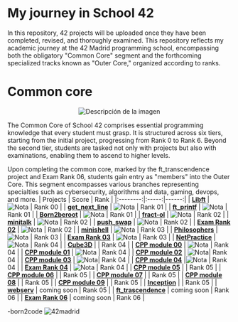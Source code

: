 # My journey in School 42

In this repository, 42 projects will be uploaded once they have been completed, revised, and thoroughly examined. This repository reflects my academic journey at the 42 Madrid programming school, encompassing both the obligatory "Common Core" segment and the forthcoming specialized tracks known as "Outer Core," organized according to ranks.


# Common core
<p align="center">
  <img src="https://github.com/user-attachments/assets/fbe0c3e2-6343-4554-b22e-a0df8625d222") alt="Descripción de la imagen">
</p>

The Common Core of School 42 comprises essential programming knowledge that every student must grasp. It is structured across six tiers, starting from the initial project, progressing from Rank 0 to Rank 6. Beyond the second tier, students are tasked not only with projects but also with examinations, enabling them to ascend to higher levels.

Upon completing the common core, marked by the ft_transcendence project and Exam Rank 06, students gain entry as "members" into the Outer Core. This segment encompasses various branches representing specialties such as cybersecurity, algorithms and data, gaming, devops, and more. 
| Projects | Score | Rank |
|:--------:|:-----:|------:|
| [**Libft**](https://github.com/ismaelucky342/Libft) | ![Nota](https://img.shields.io/badge/125-brightgreen) | Rank 00 |
| [**get_next_line**](https://github.com/ismaelucky342/get_next_line) | ![Nota](https://img.shields.io/badge/125-brightgreen) | Rank 01 |
| [**ft_printf**](https://github.com/ismaelucky342/ft_printf) | ![Nota](https://img.shields.io/badge/100-brightgreen) | Rank 01 |
| [**Born2beroot**](https://github.com/ismaelucky342/ft_printf) | ![Nota](https://img.shields.io/badge/125-brightgreen) | Rank 01 |
| [**fract-ol**](https://github.com/ismaelucky342/fract-ol) | ![Nota](https://img.shields.io/badge/125-brightgreen) | Rank 02 |
| [**minitalk**](https://github.com/ismaelucky342/minitalk/tree/main) | ![Nota](https://img.shields.io/badge/125-brightgreen) | Rank 02 |
| [**push_swap**](https://github.com/ismaelucky342/push_swap) | ![Nota](https://img.shields.io/badge/100-brightgreen) | Rank 02 |
| [**Exam Rank 02**](https://github.com/ismaelucky342/42_exams/tree/main/Exam_Rank_02) | ![Nota](https://img.shields.io/badge/100-brightgreen) | Rank 02 |
| [**minishell**](https://github.com/ismaelucky342/MiniShell) | ![Nota](https://img.shields.io/badge/125-brightgreen) | Rank 03 |
| [**Philosophers**](https://github.com/ismaelucky342/Born2code/tree/main/Rank%2003/Philosophers) | ![Nota](https://img.shields.io/badge/125-brightgreen) | Rank 03 |
| [**Exam Rank 03**](https://github.com/ismaelucky342/42_exams/tree/main/Exam_Rank_03) | ![Nota](https://img.shields.io/badge/100-brightgreen) | Rank 03 |
| [**NetPractice**](https://github.com/ismaelucky342/NetPractice) | ![Nota](https://img.shields.io/badge/100-brightgreen) | Rank 04 |
| [**Cube3D**](https://github.com/ismaelucky342/Cub_3D) | | Rank 04 |
| [**CPP module 00**](https://github.com/ismaelucky342/CPP_Module_00) | ![Nota](https://img.shields.io/badge/100-brightgreen) | Rank 04 |
| [**CPP module 01**](https://github.com/ismaelucky342/CPP_Module_01) | ![Nota](https://img.shields.io/badge/100-brightgreen) | Rank 04 |
| [**CPP module 02**](https://github.com/ismaelucky342/CPP_Module_02) | ![Nota](https://img.shields.io/badge/100-brightgreen)| Rank 04 |
| [**CPP module 03**](https://github.com/ismaelucky342/CPP_Module_03) | ![Nota](https://img.shields.io/badge/100-brightgreen)| Rank 04 |
| [**CPP module 04**](https://github.com/ismaelucky342/CPP_Module_04) |![Nota](https://img.shields.io/badge/100-brightgreen) | Rank 04 |
| [**Exam Rank 04**](https://github.com/ismaelucky342/42_exams/tree/main/Exam_Rank_04) | ![Nota](https://img.shields.io/badge/100-brightgreen) | Rank 04 |
| [**CPP module 05**](https://github.com/ismaelucky342/CPP_Module_05) | | Rank 05 |
| [**CPP module 06**](https://github.com/ismaelucky342/CPP_Module_06) | | Rank 05 |
| [**CPP module 07**](https://github.com/ismaelucky342/CPP_Module_07) | | Rank 05 |
| [**CPP module 08**](https://github.com/ismaelucky342/CPP_Module_08) | | Rank 05 |
| [**CPP module 09**](https://github.com/ismaelucky342/CPP_Module_09) | | Rank 05 |
| [**Inception**](https://github.com/ismaelucky342/Inception) | | Rank 05 |
| [**webserv**](https://github.com/ismaelucky342/webserv) | coming soon | Rank 05 |
| [**ft_trascendence**](https://github.com/ismaelucky342/ft_trascendence) | coming soon | Rank 06 |
| [**Exam Rank 06**](https://github.com/ismaelucky342/42_exams/tree/main/Exam_Rank_06) | coming soon | Rank 06 |



-born2code
![42madrid](https://github.com/ismaelucky342/Born2code/assets/153450550/3a377f34-9156-4eff-b04b-71c4b128523e)

